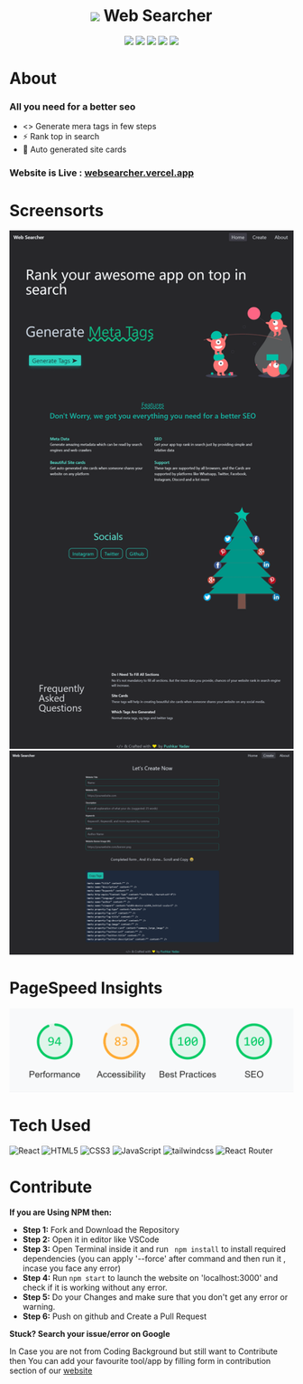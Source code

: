 <div align="center">
 <h1> <img src="https://websearcher.vercel.app/favicon-32x32.png" width="22px"> Web Searcher </h1>
 <img src="https://img.shields.io/github/package-json/v/pushkarydv/websearcher?color=g&label=Web%20Searcher&style=plastic">
 <img src="https://img.shields.io/npm/v/npm?style=plastic">
 <img src="https://img.shields.io/website?style=plastic&url=https%3A%2F%2Fwebsearcher.vercel.app"> 
 <img src="https://img.shields.io/github/deployments/pushkarydv/websearcher/production?label=Production&style=plastic">
 <img src="https://img.shields.io/github/languages/code-size/pushkarydv/websearcher?logo=github&style=plastic">
</div>

# About

<h3>All you need for a better seo</h3>

- <> Generate mera tags in few steps
- ⚡ Rank top in search
- 🧾 Auto generated site cards

### Website is Live : [websearcher.vercel.app](https://websearcher.vercel.app)

# Screensorts

   <img src="https://raw.githubusercontent.com/pushkarydv/images/main/ws-page1.png">
   <img src="https://raw.githubusercontent.com/pushkarydv/images/main/ws-page2.png" >

# PageSpeed Insights

<img src="https://raw.githubusercontent.com/pushkarydv/images/main/ws-insights.png">

# Tech Used

![React](https://img.shields.io/badge/react-%2320232a.svg?style=for-the-badge&logo=react&logoColor=%2361DAFB)
![HTML5](https://img.shields.io/badge/html5-%23E34F26.svg?style=for-the-badge&logo=html5&logoColor=white)
![CSS3](https://img.shields.io/badge/css3-%231572B6.svg?style=for-the-badge&logo=css3&logoColor=white)
![JavaScript](https://img.shields.io/badge/javascript-%23323330.svg?style=for-the-badge&logo=javascript&logoColor=%23F7DF1E)
![tailwindcss](https://img.shields.io/badge/tailwindcss-%23563D7C.svg?style=for-the-badge&logo=tailwindcss&logoColor=white)
![React Router](https://img.shields.io/badge/React_Router-CA4245?style=for-the-badge&logo=react-router&logoColor=white)

# Contribute

**If you are Using NPM then:**

- **Step 1:** Fork and Download the Repository
- **Step 2:** Open it in editor like VSCode
- **Step 3:** Open Terminal inside it and run ` npm install` to install required dependencies (you can apply '--force' after command and then run it , incase you face any error)
- **Step 4:** Run `npm start` to launch the website on 'localhost:3000' and check if it is working without any error.
- **Step 5:** Do your Changes and make sure that you don't get any error or warning.
- **Step 6:** Push on github and Create a Pull Request

**Stuck? Search your issue/error on Google**

In Case you are not from Coding Background but still want to Contribute then You can add your favourite tool/app by filling form in contribution section of our [website](https://websearcher.vercel.app)
